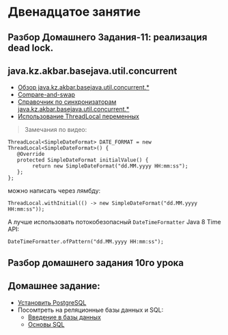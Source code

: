 
# Двенадцатое занятие

## Разбор Домашнего Задания-11: реализация dead lock.

## java.kz.akbar.basejava.util.concurrent
-  <a href="http://habrahabr.ru/company/luxoft/blog/157273/">Обзор java.kz.akbar.basejava.util.concurrent.*</a></li>
- <a href="https://en.wikipedia.org/wiki/Compare-and-swap">Compare-and-swap</a>
- <a href="https://habrahabr.ru/post/277669/"> Справочник по синхронизаторам java.kz.akbar.basejava.util.concurrent.*</a>
- <a href="http://articles.javatalks.ru/articles/17">Использование ThreadLocal переменных</a>

>  Замечания по видео:

    ThreadLocal<SimpleDateFormat> DATE_FORMAT = new ThreadLocal<SimpleDateFormat>() {
       @Override
       protected SimpleDateFormat initialValue() {
            return new SimpleDateFormat("dd.MM.yyyy HH:mm:ss");
       };
    };

можно написать через лямбду: 

    ThreadLocal.withInitial(() -> new SimpleDateFormat("dd.MM.yyyy HH:mm:ss"));
    
А лучше использовать потокобезопасный `DateTimeFormatter` Java 8 Time API: 

    DateTimeFormatter.ofPattern("dd.MM.yyyy HH:mm:ss");

## Разбор домашнего задания 10го урока

## Домашнее задание:
- <a href="http://java-course.ru/begin/postgresql">Установить PostgreSQL</a>
- Посомтреть на реляционные базы данных и SQL:
  - <a href="http://www.codenet.ru/progr/vbasic/vb_db/1.php">Введение в базы данных</a>
  - <a href="http://www.intuit.ru/studies/courses/5/5/info">Основы SQL</a>
